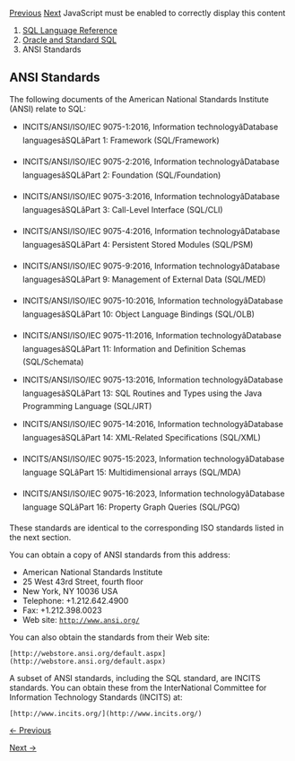 [Previous](Oracle-and-Standard-SQL.md) [Next](ISO-Standards.md) JavaScript
must be enabled to correctly display this content

  1. [SQL Language Reference ](index.md)
  2. [ Oracle and Standard SQL](Oracle-and-Standard-SQL.md)
  3. ANSI Standards 

## ANSI Standards

The following documents of the American National Standards Institute (ANSI)
relate to SQL:

  * INCITS/ANSI/ISO/IEC 9075-1:2016, Information technologyâDatabase languagesâSQLâPart 1: Framework (SQL/Framework)

  * INCITS/ANSI/ISO/IEC 9075-2:2016, Information technologyâDatabase languagesâSQLâPart 2: Foundation (SQL/Foundation)

  * INCITS/ANSI/ISO/IEC 9075-3:2016, Information technologyâDatabase languagesâSQLâPart 3: Call-Level Interface (SQL/CLI)

  * INCITS/ANSI/ISO/IEC 9075-4:2016, Information technologyâDatabase languagesâSQLâPart 4: Persistent Stored Modules (SQL/PSM)

  * INCITS/ANSI/ISO/IEC 9075-9:2016, Information technologyâDatabase languagesâSQLâPart 9: Management of External Data (SQL/MED)

  * INCITS/ANSI/ISO/IEC 9075-10:2016, Information technologyâDatabase languagesâSQLâPart 10: Object Language Bindings (SQL/OLB)

  * INCITS/ANSI/ISO/IEC 9075-11:2016, Information technologyâDatabase languagesâSQLâPart 11: Information and Definition Schemas (SQL/Schemata)

  * INCITS/ANSI/ISO/IEC 9075-13:2016, Information technologyâDatabase languagesâSQLâPart 13: SQL Routines and Types using the Java Programming Language (SQL/JRT)

  * INCITS/ANSI/ISO/IEC 9075-14:2016, Information technologyâDatabase languagesâSQLâPart 14: XML-Related Specifications (SQL/XML)

  * INCITS/ANSI/ISO/IEC 9075-15:2023, Information technologyâDatabase language SQLâPart 15: Multidimensional arrays (SQL/MDA)

  * INCITS/ANSI/ISO/IEC 9075-16:2023, Information technologyâDatabase language SQLâPart 16: Property Graph Queries (SQL/PGQ)

These standards are identical to the corresponding ISO standards listed in the
next section.

You can obtain a copy of ANSI standards from this address:

  * American National Standards Institute
  * 25 West 43rd Street, fourth floor
  * New York, NY 10036 USA
  * Telephone: +1.212.642.4900
  * Fax: +1.212.398.0023
  * Web site: [`http://www.ansi.org/`](http://www.ansi.org/)

You can also obtain the standards from their Web site:

    
    
    [http://webstore.ansi.org/default.aspx](http://webstore.ansi.org/default.aspx)
    

A subset of ANSI standards, including the SQL standard, are INCITS standards.
You can obtain these from the InterNational Committee for Information
Technology Standards (INCITS) at:

    
    
    [http://www.incits.org/](http://www.incits.org/)


[← Previous](Oracle-and-Standard-SQL.md)

[Next →](ISO-Standards.md)
